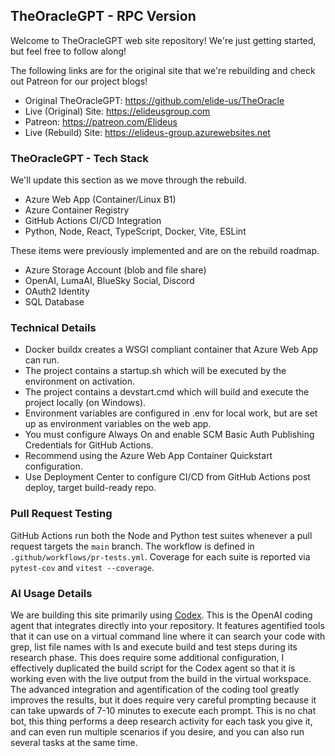 ## TheOracleGPT - RPC Version
Welcome to TheOracleGPT web site repository! We're just getting started, but feel free to follow along!

The following links are for the original site that we're rebuilding and check out Patreon for our project blogs!
* Original TheOracleGPT: https://github.com/elide-us/TheOracle
* Live (Original) Site: https://elideusgroup.com
* Patreon: https://patreon.com/Elideus
* Live (Rebuild) Site: https://elideus-group.azurewebsites.net

### TheOracleGPT - Tech Stack
We'll update this section as we move through the rebuild.
- Azure Web App (Container/Linux B1)
- Azure Container Registry
- GitHub Actions CI/CD Integration
- Python, Node, React, TypeScript, Docker, Vite, ESLint

These items were previously implemented and are on the rebuild roadmap.
- Azure Storage Account (blob and file share)
- OpenAI, LumaAI, BlueSky Social, Discord
- OAuth2 Identity
- SQL Database

### Technical Details
- Docker buildx creates a WSGI compliant container that Azure Web App can run.
- The project contains a startup.sh which will be executed by the environment on activation.
- The project contains a devstart.cmd which will build and execute the project locally (on Windows).
- Environment variables are configured in .env for local work, but are set up as environment variables on the web app.
- You must configure Always On and enable SCM Basic Auth Publishing Credentials for GitHub Actions.
- Recommend using the Azure Web App Container Quickstart configuration.
- Use Deployment Center to configure CI/CD from GitHub Actions post deploy, target build-ready repo.

### Pull Request Testing
GitHub Actions run both the Node and Python test suites whenever a pull request targets the `main` branch. The workflow is defined in `.github/workflows/pr-tests.yml`.
Coverage for each suite is reported via `pytest-cov` and `vitest --coverage`.

### AI Usage Details
We are building this site primarily using [Codex](https://chatgpt.com/codex). This is the OpenAI coding agent that integrates directly into your repository. It features agentified tools that it can use on a virtual command line where it can search your code with grep, list file names with ls and execute build and test steps during its research phase. This does require some additional configuration, I effectively duplicated the build script for the Codex agent so that it is working even with the live output from the build in the virtual workspace. The advanced integration and agentification of the coding tool greatly improves the results, but it does require very careful prompting because it can take upwards of 7-10 minutes to execute each prompt. This is no chat bot, this thing performs a deep research activity for each task you give it, and can even run multiple scenarios if you desire, and you can also run several tasks at the same time.
